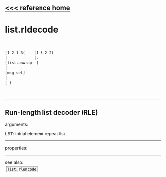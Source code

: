 [<<< reference home](ceammc_lib.md)
---

# list.rldecode

```


[1 2 1 3(    [1 3 2 2(
|            |.
[list.unwrap  ]
|
[msg set]
|
[ (

            
```
---
Run-length list decoder (RLE)
---
arguments:

LST: initial element repeat list<br>

---
properties:


---
see also:<br>
[![list.rlencode](img/object_list.rlencode.png)](list.rlencode.md)
